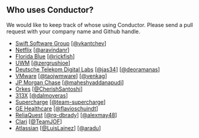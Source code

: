 
## Who uses Conductor?

We would like to keep track of whose using Conductor. Please send a pull request with your company name and Github handle.

* [Swift Software Group](https://www.swiftsoftwaregroup.com/) [[@vkantchev](https://github.com/vkantchev)]
* [Netflix](https://www.netflix.com/) [[@aravindanr](https://github.com/aravindanr)]
* [Florida Blue](http://bcbsfl.com/) [[@rickfish](https://github.com/rickfish)]
* [UWM](https://www.uwm.com/) [[@zergrushjoe](https://github.com/ZergRushJoe)]
* [Deutsche Telekom Digital Labs](https://dtdl.in) [[@jas34](https://github.com/jas34)] [[@deoramanas](https://github.com/deoramanas)]
* [VMware](https://www.vmware.com/) [[@taojwmware](https://github.com/taojwmware)] [[@venkag](https://github.com/venkag)]
* [JP Morgan Chase](https://www.chase.com/) [[@maheshyaddanapudi](https://github.com/maheshyaddanapudi)]
* [Orkes](https://orkes.io/) [[@CherishSantoshi](https://github.com/CherishSantoshi)]
* [313X](https://313x.com.br) [[@dalmoveras](https://github.com/dalmoveras)]
* [Supercharge](https://supercharge.io) [[@team-supercharge](https://github.com/team-supercharge)]
* [GE Healthcare](https://www.gehealthcare.com/) [[@flavioschuindt](https://github.com/flavioschuindt)]
* [ReliaQuest](https://www.reliaquest.com/) [[@rq-dbrady](https://github.com/rq-dbrady)] [[@alexmay48](https://github.com/alexmay48)]
* [Clari](https://www.clari.com/) [[@TeamJOF](https://github.com/clari)]
* [Atlassian](https://www.atlassian.com/) [[@LuisLainez](https://github.com/LuisLainez)] [[@aradu](https://github.com/aradu-atlassian)]

